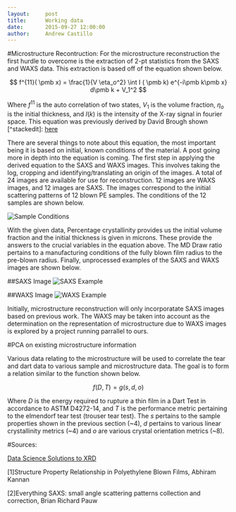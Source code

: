 ```yaml
---
layout:     post
title:      Working data
date:       2015-09-27 12:00:00
author:     Andrew Castillo
---
```

<!-- Start Writing Below in Markdown -->


#Microstructure Recontruction:
For the microstructure reconstruction the first hurdle to overcome is the extraction of 2-pt statistics from the SAXS and WAXS data. 
This extraction is based off of the equation shown below.

$$
f^{11}( \pmb x) = \frac{1}{V \eta_o^2} \int I ( \pmb k) e^{-i\pmb k\pmb x} d\pmb k + V_1^2
$$

Where $f^{11}$ is the auto correlation of two states, $V_1$ is the volume fraction, $\eta_o$ is the initial thickness, and $I(k)$ is the intensity of the X-ray signal in fourier space. 
This equation was previously derived by David Brough shown [^stackedit]: [here](http://nbviewer.ipython.org/github/phelpsforpresident/MIC-XRD-Polymer/blob/gh-pages/notebooks/Relationship_between_XRD_and_Autocorrelation.ipynb)

There are several things to note about this equation, the most important being it is based on initial, known conditions of the material. A post going more in depth into the equation is coming. The first step in applying the derived equation
to the SAXS and WAXS images. This involves taking the log, cropping and identifying/translating an origin of the images. A total of 24 images are available for use for reconstruction. 12 images are WAXS images, and 12 images are SAXS. The images
correspond to the initial scattering patterns of 12 blown PE samples. The conditions of the 12 samples are shown below.

![Sample Conditions](https://36.media.tumblr.com/5c1182f554d8d06b3e6716b26fcd4ba2/tumblr_nvdzrzbFaj1rlqsr4o1_1280.png) 

With the given data, Percentage crystallinity provides us the initial volume fraction and the initial thickness is given in microns. These provide the answers to the crucial variables 
in the equation above. The MD Draw ratio pertains to a manufacturing conditions of the fully blown film radius to the pre-blown radius. Finally, unprocessed examples of the SAXS and WAXS images are shown below.

##SAXS Image
![SAXS Example](https://41.media.tumblr.com/71ab1336244161dbcd9fbc801b8f74a2/tumblr_nve0fcJxiN1rlqsr4o1_1280.png) 

##WAXS Image
![WAXS Example](https://41.media.tumblr.com/f118d500e0d41b7e848c722b107fc651/tumblr_nve0fqRuBp1rlqsr4o1_1280.png) 

Initially, microstructure reconstruction will only incorporatate SAXS images based on previous work. The WAXS may be taken into account as the determination on the representation of microstructure due to WAXS images is explored by a project running parrallel to ours.

#PCA on existing microstructure information

Various data relating to the microstructure will be used to correlate the tear and dart data to various sample and microstructure data. The goal is to form a relation similar
to the function shown below.

$$
f(D,T)=g(s,d,o)
$$

Where $D$ is the energy required to rupture a thin film in a Dart Test in accordance to ASTM D4272-14, and $T$ is the performance metric pertaining to the elmendorf tear test (trouser tear test). The $s$ pertains to the sample properties shown in the previous section (~4), $d$ pertains to various linear crystallinity metrics (~4) and $o$ are various crystal orientation metrics (~8).
 



#Sources:

[Data Science Solutions to XRD](http://materials-informatics-class-fall2014.github.io/MIC-XRD-Polymer/)

[1]Structure Property Relationship in Polyethylene Blown Films, Abhiram Kannan

[2]Everything SAXS: small angle scattering patterns collection and correction, Brian Richard Pauw
